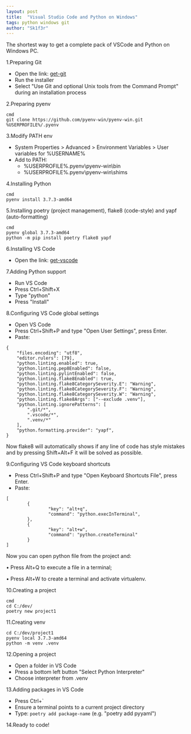 ```yaml
---
layout: post
title:  "Visual Studio Code and Python on Windows"
tags: python windows git
author: "Sk1f3r"
---
```


The shortest way to get a complete pack of VSCode and Python on Windows PC.

1.Preparing Git

- Open the link: [get-git](https://git-scm.com/download/win)
- Run the installer
- Select "Use Git and optional Unix tools from the Command Prompt" during an installation process

2.Preparing pyenv

```text
cmd
git clone https://github.com/pyenv-win/pyenv-win.git %USERPROFILE%/.pyenv
```

3.Modify PATH env

- System Properties > Advanced > Environment Variables > User variables for %USERNAME%
- Add to PATH:
  - %USERPROFILE%\.pyenv\pyenv-win\bin
  - %USERPROFILE%\.pyenv\pyenv-win\shims

4.Installing Python

```text
cmd
pyenv install 3.7.3-amd64
```

5.Installing poetry (project management), flake8 (code-style) and yapf (auto-formatting)

```text
cmd
pyenv global 3.7.3-amd64
python -m pip install poetry flake8 yapf
```

6.Installing VS Code

- Open the link: [get-vscode](https://aka.ms/win32-x64-user-stable)

7.Adding Python support

- Run VS Code
- Press Ctrl+Shift+X
- Type "python"
- Press "Install"

8.Configuring VS Code global settings

- Open VS Code
- Press Ctrl+Shift+P and type "Open User Settings", press Enter.
- Paste:

```text
{
    "files.encoding": "utf8",
    "editor.rulers": [79],
    "python.linting.enabled": true,
    "python.linting.pep8Enabled": false,
    "python.linting.pylintEnabled": false,
    "python.linting.flake8Enabled": true,
    "python.linting.flake8CategorySeverity.E": "Warning",
    "python.linting.flake8CategorySeverity.F": "Warning",
    "python.linting.flake8CategorySeverity.W": "Warning",
    "python.linting.flake8Args": ["--exclude .venv"],
    "python.linting.ignorePatterns": [
        ".git/*",
        ".vscode/*",
        ".venv/*"
    ],
    "python.formatting.provider": "yapf",
}
```

Now flake8 will automatically shows if any line of code has style mistakes and by pressing Shift+Alt+F it will be solved as possible.

9.Configuring VS Code keyboard shortcuts

- Press Ctrl+Shift+P and type "Open Keyboard Shortcuts File", press Enter.
- Paste:

```text
[
        {
                "key": "alt+q",
                "command": "python.execInTerminal",
        },
        {
                "key": "alt+w",
                "command": "python.createTerminal"
        }
]
```

Now you can open python file from the project and:

• Press Alt+Q to execute a file in a terminal;

• Press Alt+W to create a terminal and activate virtualenv.

10.Creating a project

```text
cmd
cd C:/dev/
poetry new project1
```

11.Creating venv

```text
cd C:/dev/project1
pyenv local 3.7.3-amd64
python -m venv .venv
```

12.Opening a project

- Open a folder in VS Code
- Press a bottom left button "Select Python Interpreter"
- Choose interpreter from .venv

13.Adding packages in VS Code

- Press Ctrl+`
- Ensure a terminal points to a current project directory
- Type: `poetry add package-name` (e.g. "poetry add pyyaml")

14.Ready to code!
